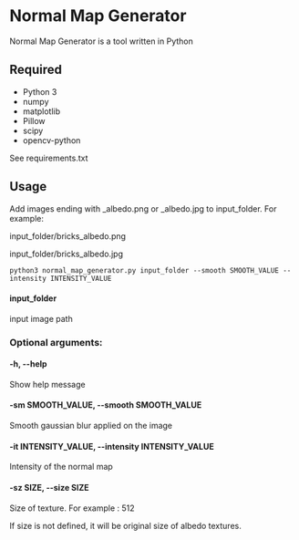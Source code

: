 # Normal Map Generator

Normal Map Generator is a tool written in Python

## Required

- Python 3
- numpy
- matplotlib
- Pillow
- scipy
- opencv-python

See requirements.txt

## Usage

Add images ending with _albedo.png or _albedo.jpg to input_folder. For example:

input_folder/bricks_albedo.png

input_folder/bricks_albedo.jpg

```
python3 normal_map_generator.py input_folder --smooth SMOOTH_VALUE -- intensity INTENSITY_VALUE
```

#### input_folder            
input image path

### Optional arguments:

#### -h, --help            
Show help message

#### -sm SMOOTH_VALUE, --smooth SMOOTH_VALUE
Smooth gaussian blur applied on the image

#### -it INTENSITY_VALUE, --intensity INTENSITY_VALUE
Intensity of the normal map

#### -sz SIZE, --size SIZE
Size of texture. For example : 512

If size is not defined, it will be original size of albedo textures.
